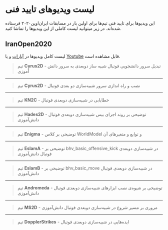 # لیست ویدیو‌های تایید فنی

این ویدیو‌ها برای تایید فنی تیم‌ها برای اولین بار در مسابقات ایران‌اوپن۲۰۲۰ فرستاده شده‌اند. در زیر میتوانید لیست کاملی از این ویدیو‌ها را تماشا کنید.

## IranOpen2020

<note type="tip" label="">لیست کامل ویدیو‌ها در [آپارات](https://www.aparat.com/playlist/308629) و یا [Youtube](https://www.youtube.com/playlist?list=PLFy1-QjBONFLni9AjhWzjv3DxnHJfvk2G) قابل مشاهده ‌است.</note>

<div id="90783055762"><script type="text/JavaScript" src="https://www.aparat.com/embed/K4tlL?data[rnddiv]=90783055762&data[responsive]=yes"></script></div>

> تیم **Cyrus2D** - تبدیل سرور دانشجویی فوتبال شبیه ساز دوبعدی به سرور دانش آموزی

------

<div id="64633796312"><script type="text/JavaScript" src="https://www.aparat.com/embed/Ljkoe?data[rnddiv]=64633796312&data[responsive]=yes"></script></div>

> تیم **Cyrus2D** - نصب و راه اندازی سرور شبیه‌سازی دو بعدی فوتبال

------

<div id="52613078675"><script type="text/JavaScript" src="https://www.aparat.com/embed/kVvSz?data[rnddiv]=52613078675&data[responsive]=yes"></script></div>

> تیم **KN2C** - خطایابی در شبیه‌سازی دوبعدی فوتبال 

------

<div id="37915928808"><script type="text/JavaScript" src="https://www.aparat.com/embed/zlh6b?data[rnddiv]=37915928808&data[responsive]=yes"></script></div>

> تیم **Hades2D** - توضیحی بر روند اجرای بیس شبیه‌سازی دوبعدی فوتبال دانش‌آموزی

------

<div id="53820256183"><script type="text/JavaScript" src="https://www.aparat.com/embed/oTOZa?data[rnddiv]=53820256183&data[responsive]=yes"></script></div>

> تیم **Enigma** - توضیحی بر کلاس WorldModel و توابع و متغیر‌های آن  

------

<div id="40042324220"><script type="text/JavaScript" src="https://www.aparat.com/embed/Au7RI?data[rnddiv]=40042324220&data[responsive]=yes"></script></div>

> تیم **EslamA** - توضیحی بر bhv_basic_offensive_kick در شبیه‌سازی دوبعدی فوتبال دانش‌آموزی 

------

<div id="84526107198"><script type="text/JavaScript" src="https://www.aparat.com/embed/mjicT?data[rnddiv]=84526107198&data[responsive]=yes"></script></div>

> تیم **EslamB** - توضیحی بر bhv_basic_move در شبیه‌سازی دوبعدی فوتبال دانش‌آموزی

------

<div id="76386749505"><script type="text/JavaScript" src="https://www.aparat.com/embed/2FBhS?data[rnddiv]=76386749505&data[responsive]=yes"></script></div>

> تیم **Andromeda** - توضیحی بر شیوه‌ی نصب ابزار‌های شبیه‌سازی دوبعدی فوتبال دانش‌آموزی

------

<div id="78517582587"><script type="text/JavaScript" src="https://www.aparat.com/embed/F5OWy?data[rnddiv]=78517582587&data[responsive]=yes"></script></div>

> تیم **MS2D** - مروری بر مسیر شروع در شبیه‌سازی دوبعدی فوتبال دانش‌آموزی

------

<div id="98455400178"><script type="text/JavaScript" src="https://www.aparat.com/embed/6OPFe?data[rnddiv]=98455400178&data[responsive]=yes"></script></div>

> تیم **DopplerStrikes** - ایده‌هایی در شبیه‌سازی دوبعدی فوتبال